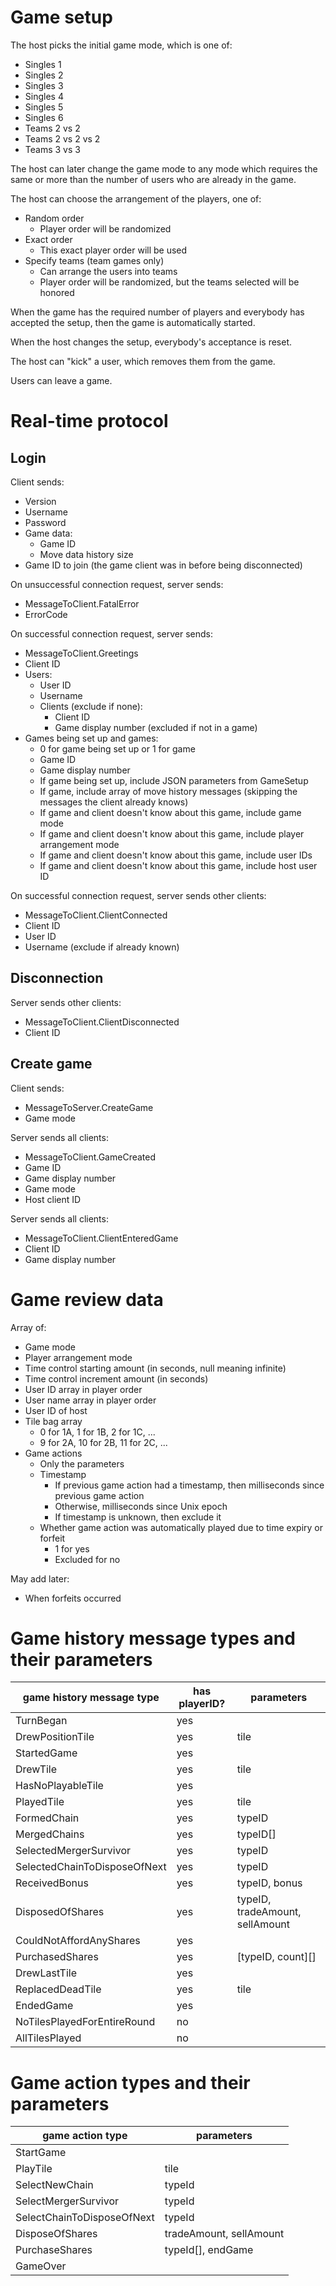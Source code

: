 # Game setup

The host picks the initial game mode, which is one of:

-   Singles 1
-   Singles 2
-   Singles 3
-   Singles 4
-   Singles 5
-   Singles 6
-   Teams 2 vs 2
-   Teams 2 vs 2 vs 2
-   Teams 3 vs 3

The host can later change the game mode to any mode which requires the same or more than the number of users who are already in the game.

The host can choose the arrangement of the players, one of:

-   Random order
    -   Player order will be randomized
-   Exact order
    -   This exact player order will be used
-   Specify teams (team games only)
    -   Can arrange the users into teams
    -   Player order will be randomized, but the teams selected will be honored

When the game has the required number of players and everybody has accepted the setup, then the game is automatically started.

When the host changes the setup, everybody's acceptance is reset.

The host can "kick" a user, which removes them from the game.

Users can leave a game.

# Real-time protocol

## Login

Client sends:

-   Version
-   Username
-   Password
-   Game data:
    -   Game ID
    -   Move data history size
-   Game ID to join (the game client was in before being disconnected)

On unsuccessful connection request, server sends:

-   MessageToClient.FatalError
-   ErrorCode

On successful connection request, server sends:

-   MessageToClient.Greetings
-   Client ID
-   Users:
    -   User ID
    -   Username
    -   Clients (exclude if none):
        -   Client ID
        -   Game display number (excluded if not in a game)
-   Games being set up and games:
    -   0 for game being set up or 1 for game
    -   Game ID
    -   Game display number
    -   If game being set up, include JSON parameters from GameSetup
    -   If game, include array of move history messages (skipping the messages the client already knows)
    -   If game and client doesn't know about this game, include game mode
    -   If game and client doesn't know about this game, include player arrangement mode
    -   If game and client doesn't know about this game, include user IDs
    -   If game and client doesn't know about this game, include host user ID

On successful connection request, server sends other clients:

-   MessageToClient.ClientConnected
-   Client ID
-   User ID
-   Username (exclude if already known)

## Disconnection

Server sends other clients:

-   MessageToClient.ClientDisconnected
-   Client ID

## Create game

Client sends:

-   MessageToServer.CreateGame
-   Game mode

Server sends all clients:

-   MessageToClient.GameCreated
-   Game ID
-   Game display number
-   Game mode
-   Host client ID

Server sends all clients:

-   MessageToClient.ClientEnteredGame
-   Client ID
-   Game display number

# Game review data

Array of:

-   Game mode
-   Player arrangement mode
-   Time control starting amount (in seconds, null meaning infinite)
-   Time control increment amount (in seconds)
-   User ID array in player order
-   User name array in player order
-   User ID of host
-   Tile bag array
    -   0 for 1A, 1 for 1B, 2 for 1C, ...
    -   9 for 2A, 10 for 2B, 11 for 2C, ...
-   Game actions
    -   Only the parameters
    -   Timestamp
        -   If previous game action had a timestamp, then milliseconds since previous game action
        -   Otherwise, milliseconds since Unix epoch
        -   If timestamp is unknown, then exclude it
    -   Whether game action was automatically played due to time expiry or forfeit
        -   1 for yes
        -   Excluded for no

May add later:

-   When forfeits occurred

# Game history message types and their parameters

| game history message type    | has playerID? | parameters                      |
| ---------------------------- | ------------- | ------------------------------- |
| TurnBegan                    | yes           |                                 |
| DrewPositionTile             | yes           | tile                            |
| StartedGame                  | yes           |                                 |
| DrewTile                     | yes           | tile                            |
| HasNoPlayableTile            | yes           |                                 |
| PlayedTile                   | yes           | tile                            |
| FormedChain                  | yes           | typeID                          |
| MergedChains                 | yes           | typeID[]                        |
| SelectedMergerSurvivor       | yes           | typeID                          |
| SelectedChainToDisposeOfNext | yes           | typeID                          |
| ReceivedBonus                | yes           | typeID, bonus                   |
| DisposedOfShares             | yes           | typeID, tradeAmount, sellAmount |
| CouldNotAffordAnyShares      | yes           |                                 |
| PurchasedShares              | yes           | [typeID, count][]               |
| DrewLastTile                 | yes           |                                 |
| ReplacedDeadTile             | yes           | tile                            |
| EndedGame                    | yes           |                                 |
| NoTilesPlayedForEntireRound  | no            |                                 |
| AllTilesPlayed               | no            |                                 |

# Game action types and their parameters

| game action type           | parameters              |
| -------------------------- | ----------------------- |
| StartGame                  |                         |
| PlayTile                   | tile                    |
| SelectNewChain             | typeId                  |
| SelectMergerSurvivor       | typeId                  |
| SelectChainToDisposeOfNext | typeId                  |
| DisposeOfShares            | tradeAmount, sellAmount |
| PurchaseShares             | typeId[], endGame       |
| GameOver                   |                         |
